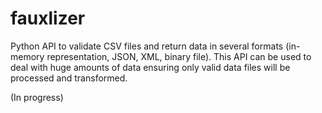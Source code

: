 # fauxlizer

Python API to validate CSV files and return data in several formats (in-memory representation, JSON, XML, binary file). This API can be used to deal with huge amounts of data ensuring only valid data files will be processed and transformed.

(In progress)

